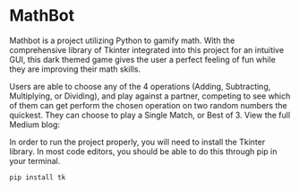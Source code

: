 # MathBot

Mathbot is a project utilizing Python to gamify math. With the comprehensive library of Tkinter integrated into this project for an intuitive GUI, this dark themed game gives the user a perfect feeling of fun while they are improving their math skills. 

Users are able to choose any of the 4 operations (Adding, Subtracting, Multiplying, or Dividing), and play against a partner, competing to see which of them can get perform the chosen operation on two random numbers the quickest. They can choose to play a Single Match, or Best of 3. View the full Medium blog: 

In order to run the project properly, you will need to install the Tkinter library. In most code editors, you should be able to do this through pip in your terminal.

```
pip install tk
```
